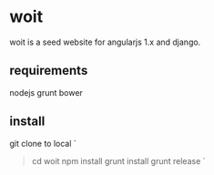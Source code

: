 # woit
woit is a seed website for angularjs 1.x and django.

## requirements
nodejs
grunt
bower

## install
git clone to local
`
> cd woit
> npm install
> grunt install
> grunt release
`
